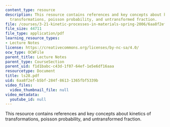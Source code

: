 ```yaml
---
content_type: resource
description: This resource contains references and key concepts about kinetics of
  transformations, poisson probability, and untransformed fraction.
file: /courses/3-21-kinetic-processes-in-materials-spring-2006/6aa8f2efb5bf284f86131365fbf5339b_ls28.pdf
file_size: 44711
file_type: application/pdf
learning_resource_types:
- Lecture Notes
license: https://creativecommons.org/licenses/by-nc-sa/4.0/
ocw_type: OCWFile
parent_title: Lecture Notes
parent_type: CourseSection
parent_uid: f1d1babc-c43d-1f07-64ef-1e5e6df16aaa
resourcetype: Document
title: ls28.pdf
uid: 6aa8f2ef-b5bf-284f-8613-1365fbf5339b
video_files:
  video_thumbnail_file: null
video_metadata:
  youtube_id: null
---
```

This resource contains references and key concepts about kinetics of transformations, poisson probability, and untransformed fraction.